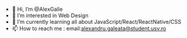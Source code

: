 - 👋 Hi, I’m @AlexGalle
- 👀 I’m interested in Web Design 
- 🌱 I’m currently learning all about JavaScript/React/ReactNative/CSS
- 📫 How to reach me : email:alexandru.galeata@student.usv.ro

<!---
AlexGalle/AlexGalle is a ✨ special ✨ repository because its `README.md` (this file) appears on your GitHub profile.
You can click the Preview link to take a look at your changes.
--->
